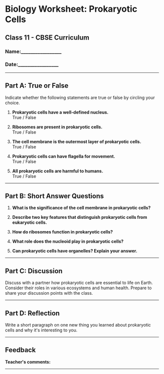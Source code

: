 # **Biology Worksheet: Prokaryotic Cells**

## **Class 11 - CBSE Curriculum**

### **Name:_________________**  
### **Date:_________________**

---

## **Part A: True or False**

Indicate whether the following statements are true or false by circling your choice.

1. **Prokaryotic cells have a well-defined nucleus.**  
   True / False

2. **Ribosomes are present in prokaryotic cells.**  
   True / False

3. **The cell membrane is the outermost layer of prokaryotic cells.**  
   True / False

4. **Prokaryotic cells can have flagella for movement.**  
   True / False

5. **All prokaryotic cells are harmful to humans.**  
   True / False

---

## **Part B: Short Answer Questions**

1. **What is the significance of the cell membrane in prokaryotic cells?**

2. **Describe two key features that distinguish prokaryotic cells from eukaryotic cells.**

3. **How do ribosomes function in prokaryotic cells?**

4. **What role does the nucleoid play in prokaryotic cells?**

5. **Can prokaryotic cells have organelles? Explain your answer.**

---

## **Part C: Discussion**

Discuss with a partner how prokaryotic cells are essential to life on Earth. Consider their roles in various ecosystems and human health. Prepare to share your discussion points with the class.

---

## **Part D: Reflection**

Write a short paragraph on one new thing you learned about prokaryotic cells and why it's interesting to you.

---

## **Feedback**

**Teacher's comments:**

---

<div style="page-break-after: always;"></div>
